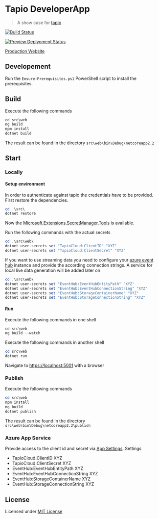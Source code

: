 # Tapio DeveloperApp

> A show case for [tapio](https://tapio.one/)

[![Build Status](https://dev.azure.com/ait-public/tapioDeveloperApp/_apis/build/status/AITGmbH.tapiodeveloperapp.CI?branchName=master)](https://dev.azure.com/ait-public/tapioDeveloperApp/_build/latest?definitionId=2&branchName=master)

[![Preview Deplyoment Status](https://vsrm.dev.azure.com/ait-public/_apis/public/Release/badge/654de716-0886-436a-8a4b-068a6af8aad0/1/1)](https://dev.azure.com/ait-public/tapioDeveloperApp/_release?definitionId=1)

[Production Website](https://tapiodeveloperapp.aitgmbh.de)

## Developement

Run the `Ensure-Prerequisites.ps1` PowerShell script to install the prerequisites.

## Build

Execute the following commands

```PowerShell
cd src\web
ng build
npm install
dotnet build
```

The result can be found in the directory `src\web\bin\Debug\netcoreapp2.2`

## Start

### Locally

#### Setup environment

In order to authenticate against tapio the credentials have to be provided. First restore the dependencies.

```PowerShell
cd .\src\
dotnet restore
```

Now the [Microsoft.Extensions.SecretManager.Tools](https://docs.microsoft.com/en-us/aspnet/core/security/app-secrets?view=aspnetcore-2.2&tabs=windows) is available.

Run the following commands with the actual secrets

```PowerShell
cd .\src\web\
dotnet user-secrets set "TapioCloud:ClientID" "XYZ"
dotnet user-secrets set "TapioCloud:ClientSecret" "XYZ"
```

If you want to use streaming data you need to configure your [azure event hub](https://azure.microsoft.com/de-de/services/event-hubs/) instance and provide the according connection strings. A service for local live data generation will be added later on

```PowerShell
cd .\src\web\
dotnet user-secrets set "EventHub:EventHubEntityPath" "XYZ"
dotnet user-secrets set "EventHub:EventHubConnectionString" "XYZ"
dotnet user-secrets set "EventHub:StorageContainerName" "XYZ"
dotnet user-secrets set "EventHub:StorageConnectionString" "XYZ"
```

#### Run

Execute the following commands in one shell

```PowerShell
cd src\web
ng build --watch
```

Execute the following commands in another shell

```PowerShell
cd src\web
dotnet run
```

Navigate to <https://localhost:5001> with a browser

### Publish

Execute the following commands

```PowerShell
cd src\web
npm install
ng build
dotnet publish
```

The result can be found in the directory `src\web\bin\Debug\netcoreapp2.2\publish`

### Azure App Service

Provide access to the client id and secret via [App Settings](https://docs.microsoft.com/en-us/azure/app-service/web-sites-configure#app-settings).
Settings

- TapioCloud:ClientID XYZ
- TapioCloud:ClientSecret XYZ
- EventHub:EventHubEntityPath XYZ
- EventHub:EventHubConnectionString XYZ
- EventHub:StorageContainerName XYZ
- EventHub:StorageConnectionString XYZ

## License

Licensed under [MIT License](LICENSE)
